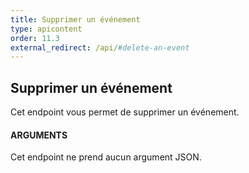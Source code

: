 ```yaml
---
title: Supprimer un événement
type: apicontent
order: 11.3
external_redirect: /api/#delete-an-event
---
```

## Supprimer un événement
Cet endpoint vous permet de supprimer un événement.

#### ARGUMENTS

Cet endpoint ne prend aucun argument JSON.


